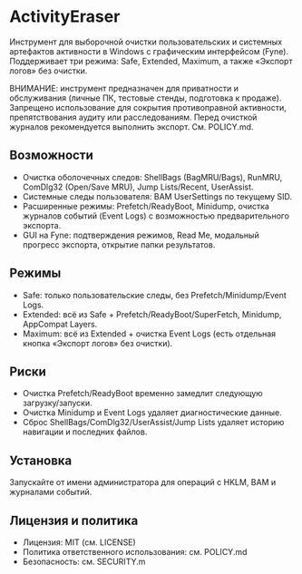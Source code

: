 # ActivityEraser

Инструмент для выборочной очистки пользовательских и системных артефактов активности в Windows с графическим интерфейсом (Fyne). Поддерживает три режима: Safe, Extended, Maximum, а также «Экспорт логов» без очистки.

ВНИМАНИЕ: инструмент предназначен для приватности и обслуживания (личные ПК, тестовые стенды, подготовка к продаже). Запрещено использование для сокрытия противоправной активности, препятствования аудиту или расследованиям. Перед очисткой журналов рекомендуется выполнить экспорт. См. POLICY.md.

## Возможности
- Очистка оболочечных следов: ShellBags (BagMRU/Bags), RunMRU, ComDlg32 (Open/Save MRU), Jump Lists/Recent, UserAssist.
- Системные следы пользователя: BAM UserSettings по текущему SID.
- Расширенные режимы: Prefetch/ReadyBoot, Minidump, очистка журналов событий (Event Logs) с возможностью предварительного экспорта.
- GUI на Fyne: подтверждения режимов, Read Me, модальный прогресс экспорта, открытие папки результатов.

## Режимы
- Safe: только пользовательские следы, без Prefetch/Minidump/Event Logs.
- Extended: всё из Safe + Prefetch/ReadyBoot/SuperFetch, Minidump, AppCompat Layers.
- Maximum: всё из Extended + очистка Event Logs (есть отдельная кнопка «Экспорт логов» без очистки).

## Риски
- Очистка Prefetch/ReadyBoot временно замедлит следующую загрузку/запуски.
- Очистка Minidump и Event Logs удаляет диагностические данные.
- Сброс ShellBags/ComDlg32/UserAssist/Jump Lists удаляет историю навигации и последних файлов.

## Установка
Запускайте от имени администратора для операций с HKLM, BAM и журналами событий.

## Лицензия и политика
- Лицензия: MIT (см. LICENSE)
- Политика ответственного использования: см. POLICY.md
- Безопасность: см. SECURITY.m
